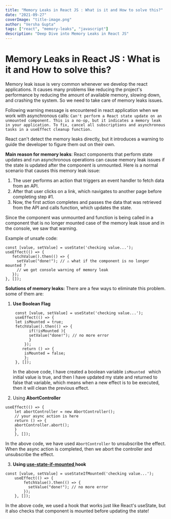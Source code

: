 ```yaml
---
title: "Memory Leaks in React JS : What is it and How to solve this?"
date: "2021-09-27"
coverImage: "title-image.png"
author: "Versha Gupta"
tags: ["react", "memory-leaks", "javascript"]
description: "Deep Dive into Memory Leaks in React JS"
---
```


# Memory Leaks in React JS : What is it and How to solve this?

Memory leak issue is very common whenever we develop the react applications. It causes many problems like reducing the project's performance by reducing the amount of available memory, slowing down, and crashing the system. 
So we need to take care of memory leaks issues. 

Following warning message is encountered  in react application when we work with asynchronous calls:
`Can't perform a React state update on an unmounted component. This is a no-op, but it indicates a memory leak in your application. To fix, cancel all subscriptions and asynchronous tasks in a useEffect cleanup function.`

React can't detect the memory leaks directly, but it introduces a warning to guide the developer to figure them out on their own.

**Main reason for memory leaks**:
React components that perform state updates and run asynchronous operations can cause memory leak issues if the state is updated after the component is unmounted. Here is a normal scenario that causes this memory leak issue:
1.  The user performs an action that triggers an event handler to fetch data from an API.
2. After that user clicks on a link, which navigates to another page before completing step #1.
3. Now, the first action completes and passes the data that was retrieved from the API and calls function, which updates the state.

Since the component was unmounted and function is being called in a component that is no longer mounted case of the memory leak issue and in the console, we saw that warning.

Example of unsafe code:

 ```
const [value, setValue] = useState('checking value...');
useEffect(() => {
	fetchValue().then(() => {
      setValue("done!"); // ⚠️ what if the component is no longer mounted ?
      // we got console warning of memory leak
    });
}, []); 
```

**Solutions of memory leaks:**
There are a few ways to eliminate this problem. some of them are:
1. **Use Boolean Flag**

        const [value, setValue] = useState('checking value...');
        useEffect(() => {
        let isMounted = true;
        fetchValue().then(() => {
              if(!isMounted ){
              setValue("done!"); // no more error
              } 
	        });
	       return () => {
	        isMounted = false;
	        };
	    }, []);

	
	In the above code, I have created a boolean variable `isMounted ` which initial value is true, and then I have updated my state and returned to false that variable, which means when a new effect is to be executed, then it will clean the previous effect. 

2. Using **AbortController**
``` 
useEffect(() => {  
    let abortController = new AbortController();  
    // your async action is here  
    return () => {  
    abortController.abort();  
    }  
    }, []);
```
In the above code, we have used `AbortController` to unsubscribe the effect. When the async action is completed, then we abort the controller and unsubscribe the effect.

3. **Using [use-state-if-mounted ](https://www.npmjs.com/package/use-state-if-mounted) hook**
```
const [value, setValue] = useStateIfMounted('checking value...');
    useEffect(() => {
    	fetchValue().then(() => {
          setValue("done!"); // no more error
        });
    }, []);
```
In the above code, we used a hook that works just like React's useState, but it also checks that component is mounted before updating the state!